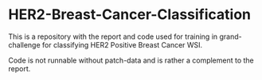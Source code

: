 # HER2-Breast-Cancer-Classification

This is a repository with the report and code used for training in grand-challenge for classifying HER2 Positive Breast Cancer WSI.

Code is not runnable without patch-data and is rather a complement to the report. 
